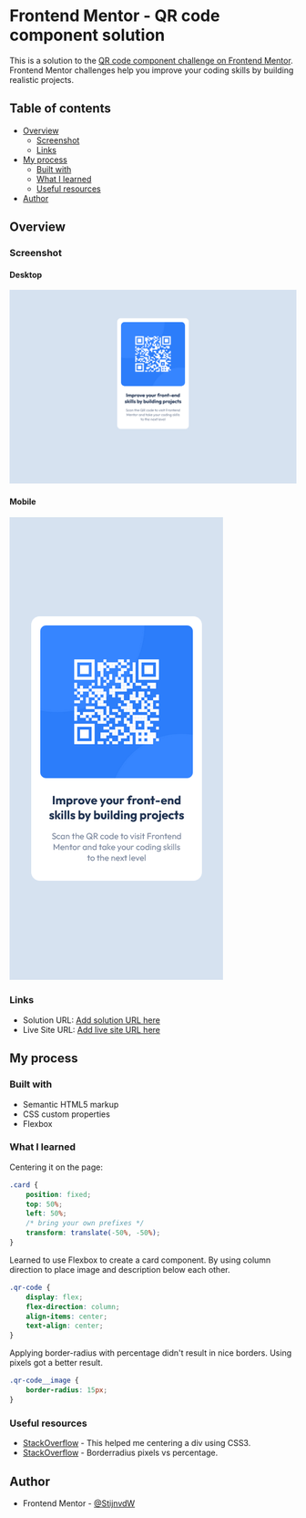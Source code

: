 # Frontend Mentor - QR code component solution

This is a solution to the [QR code component challenge on Frontend Mentor](https://www.frontendmentor.io/challenges/qr-code-component-iux_sIO_H). Frontend Mentor challenges help you improve your coding skills by building realistic projects. 

## Table of contents

- [Overview](#overview)
  - [Screenshot](#screenshot)
  - [Links](#links)
- [My process](#my-process)
  - [Built with](#built-with)
  - [What I learned](#what-i-learned)
  - [Useful resources](#useful-resources)
- [Author](#author)

## Overview

### Screenshot

#### Desktop

![](./screenshot_desktop.png)

#### Mobile

![](./screenshot_mobile.png)

### Links

- Solution URL: [Add solution URL here](https://github.com/StijnvdW/frontend-mentor-qr-code-component)
- Live Site URL: [Add live site URL here](https://stijnvdw.github.io/frontend-mentor-qr-code-component/)

## My process

### Built with

- Semantic HTML5 markup
- CSS custom properties
- Flexbox

### What I learned

Centering it on the page:

```css
.card {
    position: fixed;
    top: 50%;
    left: 50%;
    /* bring your own prefixes */
    transform: translate(-50%, -50%);
}
```

Learned to use Flexbox to create a card component. By using column direction to place image and description below each other.

```css
.qr-code {
    display: flex;
    flex-direction: column;
    align-items: center;
    text-align: center;
}
```

Applying border-radius with percentage didn't result in nice borders. Using pixels got a better result.

```css 
.qr-code__image {
    border-radius: 15px;
}
```

### Useful resources

- [StackOverflow](https://stackoverflow.com/questions/31217268/center-div-on-the-middle-of-screen) - This helped me centering a div using CSS3.
- [StackOverflow](https://stackoverflow.com/questions/29966499/border-radius-in-percentage-and-pixels-px-or-em) - Borderradius pixels vs percentage.

## Author

- Frontend Mentor - [@StijnvdW](https://www.frontendmentor.io/profile/StijnvdW)

